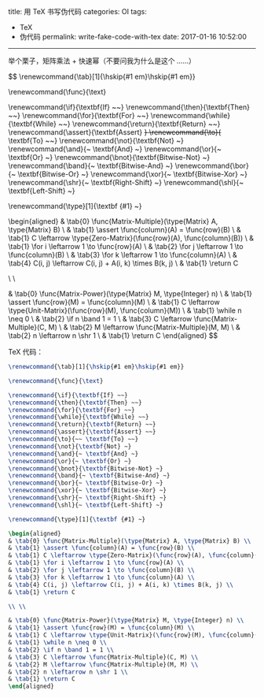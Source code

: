 title: 用 TeX 书写伪代码
categories: OI
tags: 
  - TeX
  - 伪代码
permalink: write-fake-code-with-tex
date: 2017-01-16 10:52:00
---

举个栗子，矩阵乘法 + 快速幂（不要问我为什么是这个 ……）

$$
\renewcommand{\tab}[1]{\hskip{#1 em}\hskip{#1 em}} 

\renewcommand{\func}{\text}

\renewcommand{\if}{\textbf{If} ~~}
\renewcommand{\then}{\textbf{Then} ~~}
\renewcommand{\for}{\textbf{For} ~~}
\renewcommand{\while}{\textbf{While} ~~}
\renewcommand{\return}{\textbf{Return} ~~}
\renewcommand{\assert}{\textbf{Assert} ~~}
\renewcommand{\to}{~~ \textbf{To} ~~}
\renewcommand{\not}{\textbf{Not} ~}
\renewcommand{\and}{~ \textbf{And} ~}
\renewcommand{\or}{~ \textbf{Or} ~}
\renewcommand{\bnot}{\textbf{Bitwise-Not} ~}
\renewcommand{\band}{~ \textbf{Bitwise-And} ~}
\renewcommand{\bor}{~ \textbf{Bitwise-Or} ~}
\renewcommand{\xor}{~ \textbf{Bitwise-Xor} ~}
\renewcommand{\shr}{~ \textbf{Right-Shift} ~}
\renewcommand{\shl}{~ \textbf{Left-Shift} ~}

\renewcommand{\type}[1]{\textbf {#1} ~}

\begin{aligned}
& \tab{0} \func{Matrix-Multiple}(\type{Matrix} A, \type{Matrix} B) \\
& \tab{1} \assert \func{column}(A) = \func{row}(B) \\
& \tab{1} C \leftarrow \type{Zero-Matrix}(\func{row}(A), \func{column}(B)) \\
& \tab{1} \for i \leftarrow 1 \to \func{row}(A) \\
& \tab{2} \for j \leftarrow 1 \to \func{column}(B) \\
& \tab{3} \for k \leftarrow 1 \to \func{column}(A) \\
& \tab{4} C(i, j) \leftarrow C(i, j) + A(i, k) \times B(k, j) \\
& \tab{1} \return C

\\ \\

& \tab{0} \func{Matrix-Power}(\type{Matrix} M, \type{Integer} n) \\
& \tab{1} \assert \func{row}(M) = \func{column}(M) \\
& \tab{1} C \leftarrow \type{Unit-Matrix}(\func{row}(M), \func{column}(M)) \\
& \tab{1} \while n \neq 0 \\
& \tab{2} \if n \band 1 = 1 \\
& \tab{3} C \leftarrow \func{Matrix-Multiple}(C, M) \\
& \tab{2} M \leftarrow \func{Matrix-Multiple}(M, M) \\
& \tab{2} n \leftarrow n \shr 1 \\
& \tab{1} \return C
\end{aligned}
$$

<!-- more -->

TeX 代码：

```tex
\renewcommand{\tab}[1]{\hskip{#1 em}\hskip{#1 em}} 

\renewcommand{\func}{\text}

\renewcommand{\if}{\textbf{If} ~~}
\renewcommand{\then}{\textbf{Then} ~~}
\renewcommand{\for}{\textbf{For} ~~}
\renewcommand{\while}{\textbf{While} ~~}
\renewcommand{\return}{\textbf{Return} ~~}
\renewcommand{\assert}{\textbf{Assert} ~~}
\renewcommand{\to}{~~ \textbf{To} ~~}
\renewcommand{\not}{\textbf{Not} ~}
\renewcommand{\and}{~ \textbf{And} ~}
\renewcommand{\or}{~ \textbf{Or} ~}
\renewcommand{\bnot}{\textbf{Bitwise-Not} ~}
\renewcommand{\band}{~ \textbf{Bitwise-And} ~}
\renewcommand{\bor}{~ \textbf{Bitwise-Or} ~}
\renewcommand{\xor}{~ \textbf{Bitwise-Xor} ~}
\renewcommand{\shr}{~ \textbf{Right-Shift} ~}
\renewcommand{\shl}{~ \textbf{Left-Shift} ~}

\renewcommand{\type}[1]{\textbf {#1} ~}

\begin{aligned}
& \tab{0} \func{Matrix-Multiple}(\type{Matrix} A, \type{Matrix} B) \\
& \tab{1} \assert \func{column}(A) = \func{row}(B) \\
& \tab{1} C \leftarrow \type{Zero-Matrix}(\func{row}(A), \func{column}(B)) \\
& \tab{1} \for i \leftarrow 1 \to \func{row}(A) \\
& \tab{2} \for j \leftarrow 1 \to \func{column}(B) \\
& \tab{3} \for k \leftarrow 1 \to \func{column}(A) \\
& \tab{4} C(i, j) \leftarrow C(i, j) + A(i, k) \times B(k, j) \\
& \tab{1} \return C

\\ \\

& \tab{0} \func{Matrix-Power}(\type{Matrix} M, \type{Integer} n) \\
& \tab{1} \assert \func{row}(M) = \func{column}(M) \\
& \tab{1} C \leftarrow \type{Unit-Matrix}(\func{row}(M), \func{column}(M)) \\
& \tab{1} \while n \neq 0 \\
& \tab{2} \if n \band 1 = 1 \\
& \tab{3} C \leftarrow \func{Matrix-Multiple}(C, M) \\
& \tab{2} M \leftarrow \func{Matrix-Multiple}(M, M) \\
& \tab{2} n \leftarrow n \shr 1 \\
& \tab{1} \return C
\end{aligned}
```